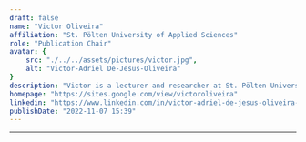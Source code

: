 ```yaml
---
draft: false
name: "Victor Oliveira"
affiliation: "St. Pölten University of Applied Sciences"
role: "Publication Chair"
avatar: {
    src: "./../../assets/pictures/victor.jpg",
    alt: "Victor-Adriel De-Jesus-Oliveira"
}
description: "Victor is a lecturer and researcher at St. Pölten University of Applied Sciences. He is currently exploring situated data visualization, sonification, and quantitative user experience, among other topics. "
homepage: "https://sites.google.com/view/victoroliveira"
linkedin: "https://www.linkedin.com/in/victor-adriel-de-jesus-oliveira-b07a183a/"
publishDate: "2022-11-07 15:39"
---
```

****